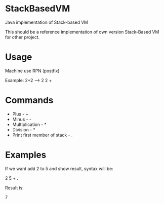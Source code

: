 StackBasedVM
============

Java implementation of Stack-based VM

This should be a reference implementation of own version Stack-Based VM for other project.

Usage
=============

Machine use RPN (postfix)

Example: 2+2 --> 2 2 +

Commands
============

+ Plus - +
+ Minus - -
+ Multiplication - *
+ Division - *
+ Print first member of stack - .

Examples
============

If we want add 2 to 5 and show result, syntax will be:

2 5 + .

Result is:

7
